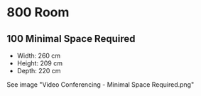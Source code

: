 # 800 Room

## 100 Minimal Space Required

- Width: 260 cm
- Height: 209 cm
- Depth: 220 cm

See image "Video Conferencing - Minimal Space Required.png"
